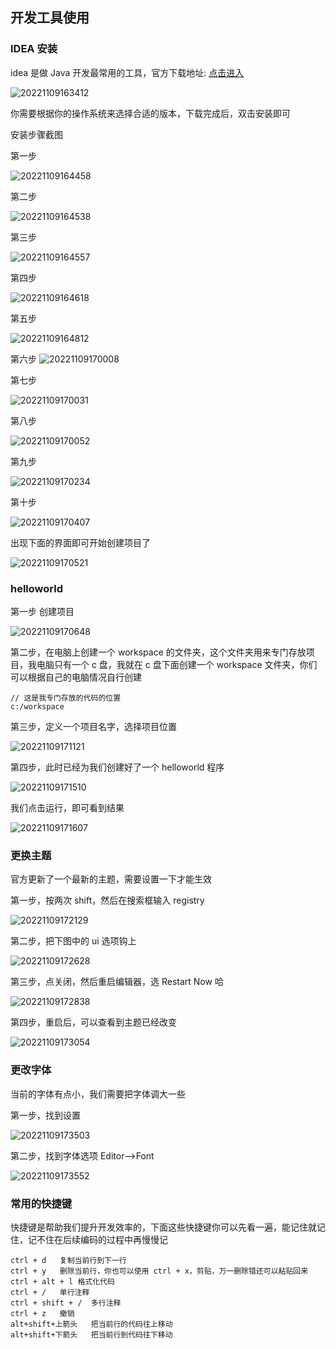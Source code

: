 ## 开发工具使用

### IDEA 安装

idea 是做 Java 开发最常用的工具，官方下载地址: [点击进入](https://www.jetbrains.com/idea/download/#section=windows)

![20221109163412](https://nodeing-com-1252923609.cos.ap-chengdu.myqcloud.com//document20221109163412.png)

你需要根据你的操作系统来选择合适的版本，下载完成后，双击安装即可

安装步骤截图

第一步

![20221109164458](https://nodeing-com-1252923609.cos.ap-chengdu.myqcloud.com//document20221109164458.png)

第二步

![20221109164538](https://nodeing-com-1252923609.cos.ap-chengdu.myqcloud.com//document20221109164538.png)

第三步

![20221109164557](https://nodeing-com-1252923609.cos.ap-chengdu.myqcloud.com//document20221109164557.png)

第四步

![20221109164618](https://nodeing-com-1252923609.cos.ap-chengdu.myqcloud.com//document20221109164618.png)

第五步

![20221109164812](https://nodeing-com-1252923609.cos.ap-chengdu.myqcloud.com//document20221109164812.png)

第六步
![20221109170008](https://nodeing-com-1252923609.cos.ap-chengdu.myqcloud.com//document20221109170008.png)

第七步

![20221109170031](https://nodeing-com-1252923609.cos.ap-chengdu.myqcloud.com//document20221109170031.png)

第八步

![20221109170052](https://nodeing-com-1252923609.cos.ap-chengdu.myqcloud.com//document20221109170052.png)

第九步

![20221109170234](https://nodeing-com-1252923609.cos.ap-chengdu.myqcloud.com//document20221109170234.png)

第十步

![20221109170407](https://nodeing-com-1252923609.cos.ap-chengdu.myqcloud.com//document20221109170407.png)

出现下面的界面即可开始创建项目了

![20221109170521](https://nodeing-com-1252923609.cos.ap-chengdu.myqcloud.com//document20221109170521.png)

### helloworld

第一步 创建项目

![20221109170648](https://nodeing-com-1252923609.cos.ap-chengdu.myqcloud.com//document20221109170648.png)

第二步，在电脑上创建一个 workspace 的文件夹，这个文件夹用来专门存放项目，我电脑只有一个 c 盘，我就在 c 盘下面创建一个 workspace 文件夹，你们可以根据自己的电脑情况自行创建

```
// 这是我专门存放的代码的位置
c:/workspace
```

第三步，定义一个项目名字，选择项目位置

![20221109171121](https://nodeing-com-1252923609.cos.ap-chengdu.myqcloud.com//document20221109171121.png)

第四步，此时已经为我们创建好了一个 helloworld 程序

![20221109171510](https://nodeing-com-1252923609.cos.ap-chengdu.myqcloud.com//document20221109171510.png)

我们点击运行，即可看到结果

![20221109171607](https://nodeing-com-1252923609.cos.ap-chengdu.myqcloud.com//document20221109171607.png)

### 更换主题

官方更新了一个最新的主题，需要设置一下才能生效

第一步，按两次 shift，然后在搜索框输入 registry

![20221109172129](https://nodeing-com-1252923609.cos.ap-chengdu.myqcloud.com//document20221109172129.png)

第二步，把下图中的 ui 选项钩上

![20221109172628](https://nodeing-com-1252923609.cos.ap-chengdu.myqcloud.com//document20221109172628.png)

第三步，点关闭，然后重启编辑器，选 Restart Now 哈

![20221109172838](https://nodeing-com-1252923609.cos.ap-chengdu.myqcloud.com//document20221109172838.png)

第四步，重启后，可以查看到主题已经改变

![20221109173054](https://nodeing-com-1252923609.cos.ap-chengdu.myqcloud.com//document20221109173054.png)

### 更改字体

当前的字体有点小，我们需要把字体调大一些

第一步，找到设置

![20221109173503](https://nodeing-com-1252923609.cos.ap-chengdu.myqcloud.com//document20221109173503.png)

第二步，找到字体选项 Editor-->Font

![20221109173552](https://nodeing-com-1252923609.cos.ap-chengdu.myqcloud.com//document20221109173552.png)

### 常用的快捷键

快捷键是帮助我们提升开发效率的，下面这些快捷键你可以先看一遍，能记住就记住，记不住在后续编码的过程中再慢慢记

```
ctrl + d   复制当前行到下一行
ctrl + y   删除当前行，你也可以使用 ctrl + x，剪贴，万一删除错还可以粘贴回来
ctrl + alt + l 格式化代码
ctrl + /   单行注释
ctrl + shift + /  多行注释
ctrl + z   撤销
alt+shift+上箭头   把当前行的代码往上移动
alt+shift+下箭头   把当前行到代码往下移动
```
